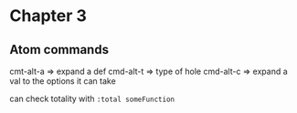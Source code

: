 # Chapter 3

## Atom commands

cmt-alt-a => expand a def
cmd-alt-t => type of hole
cmd-alt-c => expand a val to the options it can take

can check totality with `:total someFunction`
